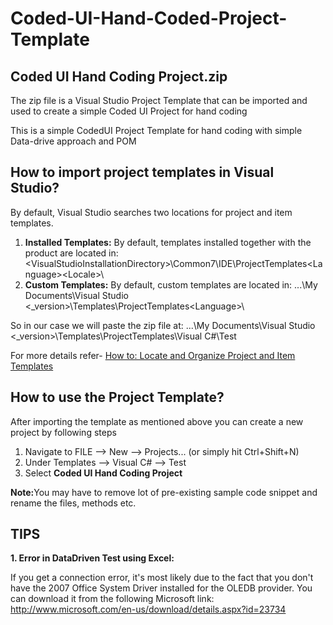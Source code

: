 # Coded-UI-Hand-Coded-Project-Template

## Coded UI Hand Coding Project.zip
The zip file is a Visual Studio Project Template that can be imported and used to create a simple Coded UI Project for hand coding 

This is a simple CodedUI Project Template for hand coding with simple Data-drive approach and POM

## How to import project templates in Visual Studio?
By default, Visual Studio searches two locations for project and item templates.

1. <b>Installed Templates:</b> By default, templates installed together with the product are located in: \<VisualStudioInstallationDirectory>\Common7\IDE\ProjectTemplates\<Language>\<Locale>\
2. <b>Custom Templates:</b> By default, custom templates are located in: ...\My Documents\Visual Studio <_version>\Templates\ProjectTemplates\<Language>\

<p>So in our case we will paste the zip file at: ...\My Documents\Visual Studio <_version>\Templates\ProjectTemplates\Visual C#\Test</p>

For more details refer- <a href="http://msdn.microsoft.com/en-us/library/y3kkate1.aspx">How to: Locate and Organize Project and Item Templates</a>

## How to use the Project Template?
After importing the template as mentioned above you can create a new project by following steps

1. Navigate to FILE --> New --> Projects... (or simply hit Ctrl+Shift+N)
2. Under Templates --> Visual C# --> Test 
3. Select <b>Coded UI Hand Coding Project</b>

<strong>Note:</strong>You may have to remove lot of pre-existing sample code snippet and rename the files, methods etc.


## TIPS
<strong>1. Error in DataDriven Test using Excel:</strong>

If you get a connection error, it's most likely due to the fact that you don't have the 2007 Office System Driver installed for the OLEDB provider. You can download it from the following Microsoft link: http://www.microsoft.com/en-us/download/details.aspx?id=23734
